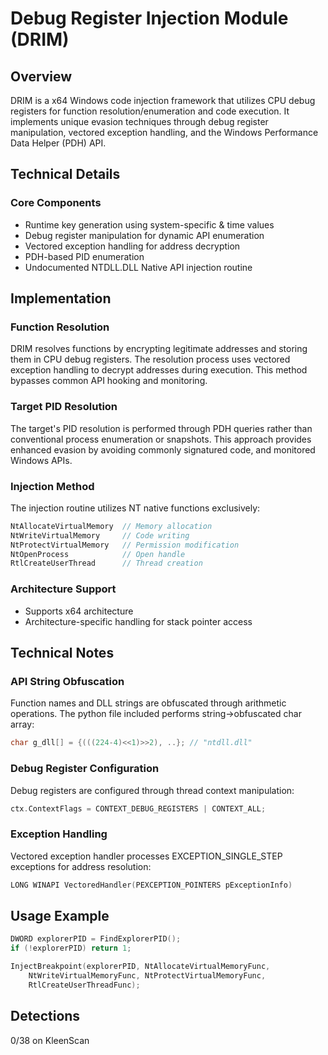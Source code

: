# Debug Register Injection Module (DRIM)

## Overview
DRIM is a x64 Windows code injection framework that utilizes CPU debug registers for function resolution/enumeration and code execution. It implements unique evasion techniques through debug register manipulation, vectored exception handling, and the Windows Performance Data Helper (PDH) API.

## Technical Details

### Core Components
- Runtime key generation using system-specific & time values
- Debug register manipulation for dynamic API enumeration
- Vectored exception handling for address decryption
- PDH-based PID enumeration
- Undocumented NTDLL.DLL Native API injection routine

## Implementation

### Function Resolution
DRIM resolves functions by encrypting legitimate addresses and storing them in CPU debug registers. The resolution process uses vectored exception handling to decrypt addresses during execution. This method bypasses common API hooking and monitoring.

### Target PID Resolution
The target's PID resolution is performed through PDH queries rather than conventional process enumeration or snapshots. This approach provides enhanced evasion by avoiding commonly signatured code, and monitored Windows APIs.

### Injection Method
The injection routine utilizes NT native functions exclusively:
```c
NtAllocateVirtualMemory  // Memory allocation
NtWriteVirtualMemory     // Code writing
NtProtectVirtualMemory   // Permission modification
NtOpenProcess            // Open handle
RtlCreateUserThread      // Thread creation
```

### Architecture Support
- Supports x64 architecture
- Architecture-specific handling for stack pointer access

## Technical Notes

### API String Obfuscation
Function names and DLL strings are obfuscated through arithmetic operations. The python file included performs string->obfuscated char array:
```c
char g_dll[] = {(((224-4)<<1)>>2), ..}; // "ntdll.dll"
```

### Debug Register Configuration
Debug registers are configured through thread context manipulation:
```c
ctx.ContextFlags = CONTEXT_DEBUG_REGISTERS | CONTEXT_ALL;
```

### Exception Handling
Vectored exception handler processes EXCEPTION_SINGLE_STEP exceptions for address resolution:
```c
LONG WINAPI VectoredHandler(PEXCEPTION_POINTERS pExceptionInfo)
```

## Usage Example

```c
DWORD explorerPID = FindExplorerPID();
if (!explorerPID) return 1;

InjectBreakpoint(explorerPID, NtAllocateVirtualMemoryFunc, 
    NtWriteVirtualMemoryFunc, NtProtectVirtualMemoryFunc, 
    RtlCreateUserThreadFunc);
```


## Detections
0/38 on KleenScan
